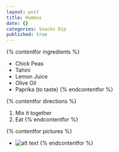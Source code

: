 ```yaml
---
layout: post
title: Hummus
date: {}
categories: Snacks Dip
published: true
---
```


{% contentfor ingredients %}
- Chick Peas
- Tahini
- Lemon Juice
- Olive Oil
- Paprika (to taste)
{% endcontentfor %}

{% contentfor directions %}
1. Mix it together
2. Eat
{% endcontentfor %}

{% contentfor pictures %}
- ![alt text](/path/to/img.jpg "Title")
{% endcontentfor %}